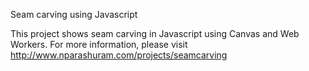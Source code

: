 Seam carving using Javascript

This project shows seam carving in Javascript using Canvas and Web Workers.
For more information, please visit http://www.nparashuram.com/projects/seamcarving
